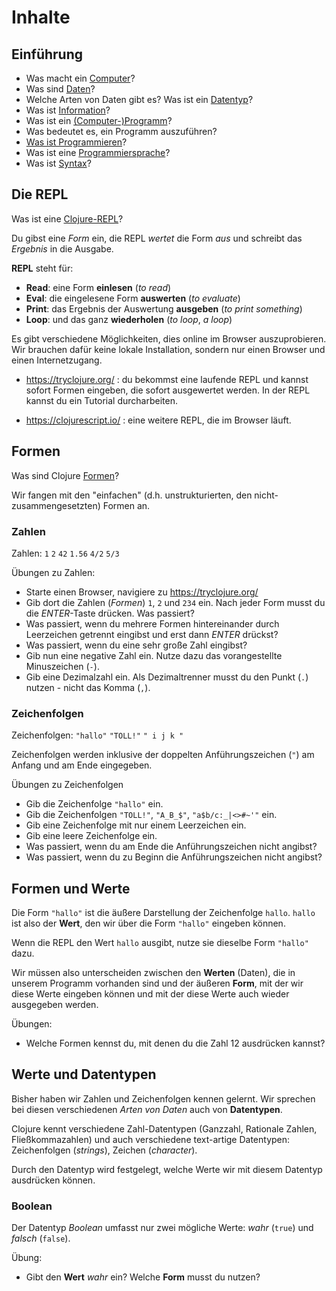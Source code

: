# Inhalte

## Einführung

* Was macht ein [Computer](https://de.wikipedia.org/wiki/Computer)?
* Was sind [Daten](https://de.wikipedia.org/wiki/Daten#Informatik)? 
* Welche Arten von Daten gibt es? Was ist ein [Datentyp](https://de.wikipedia.org/wiki/Datentyp#Elementare_Datentypen)?
* Was ist [Information](https://de.wikipedia.org/wiki/Information)?
* Was ist ein [(Computer-)Programm](https://de.wikipedia.org/wiki/Computerprogramm)?
* Was bedeutet es, ein Programm auszuführen?
* [Was ist Programmieren](https://www.codefuchs.com/artikel/was-ist-programmieren/)?
* Was ist eine [Programmiersprache](https://de.wikipedia.org/wiki/Programmiersprache)?
* Was ist [Syntax](https://de.wikipedia.org/wiki/Syntax#Syntax_formaler_Sprachen)?

## Die REPL

Was ist eine [Clojure-REPL](https://lambdaisland.com/guides/clojure-repls)?

Du gibst eine *Form* ein, die REPL *wertet* die Form *aus* und schreibt das
*Ergebnis* in die Ausgabe.

**REPL** steht für:
* **Read**: eine Form **einlesen** (*to read*)
* **Eval**: die eingelesene Form **auswerten** (*to evaluate*)
* **Print**: das Ergebnis der Auswertung **ausgeben** (*to print something*)
* **Loop**: und das ganz **wiederholen** (*to loop*, *a loop*)

Es gibt verschiedene Möglichkeiten, dies online im Browser auszuprobieren. Wir
brauchen dafür keine lokale Installation, sondern nur einen Browser und einen
Internetzugang.

* https://tryclojure.org/ : du bekommst eine laufende REPL und kannst sofort
  Formen eingeben, die sofort ausgewertet werden. In der REPL kannst du ein
  Tutorial durcharbeiten.

* https://clojurescript.io/ : eine weitere REPL, die im Browser läuft. 

## Formen

Was sind Clojure [Formen](https://clojure.org/guides/learn/syntax)? 

Wir fangen mit den "einfachen" (d.h. unstrukturierten, den
nicht-zusammengesetzten) Formen an.

### Zahlen

Zahlen: `1` `2` `42` `1.56` `4/2` `5/3`

Übungen zu Zahlen:
* Starte einen Browser, navigiere zu https://tryclojure.org/
* Gib dort die Zahlen (*Formen*) `1`, `2` und `234` ein. Nach jeder Form musst
  du die *ENTER*-Taste drücken. Was passiert?
* Was passiert, wenn du mehrere Formen hintereinander durch Leerzeichen getrennt
  eingibst und erst dann *ENTER* drückst?
* Was passiert, wenn du eine sehr große Zahl eingibst?
* Gib nun eine negative Zahl ein. Nutze dazu das vorangestellte Minuszeichen
  (`-`).
* Gib eine Dezimalzahl ein. Als Dezimaltrenner musst du den Punkt (`.`) nutzen -
  nicht das Komma (`,`).

### Zeichenfolgen

Zeichenfolgen: `"hallo"` `"TOLL!"` `" i j k "`

Zeichenfolgen werden inklusive der doppelten Anführungszeichen (`"`) am Anfang
und am Ende eingegeben.

Übungen zu Zeichenfolgen
* Gib die Zeichenfolge `"hallo"` ein.
* Gib die Zeichenfolgen `"TOLL!"`, `"A_B_$"`, `"a$b/c:_|<>#~'"` ein.
* Gib eine Zeichenfolge mit nur einem Leerzeichen ein.
* Gib eine leere Zeichenfolge ein.
* Was passiert, wenn du am Ende die Anführungszeichen nicht angibst?
* Was passiert, wenn du zu Beginn die Anführungszeichen nicht angibst?

## Formen und Werte

Die Form `"hallo"` ist die äußere Darstellung der Zeichenfolge `hallo`. `hallo`
ist also der **Wert**, den wir über die Form `"hallo"` eingeben können. 

Wenn die REPL den Wert `hallo` ausgibt, nutze sie dieselbe Form `"hallo"` dazu. 

Wir müssen also unterscheiden zwischen den **Werten** (Daten), die in unserem
Programm vorhanden sind und der äußeren **Form**, mit der wir diese Werte
eingeben können und mit der diese Werte auch wieder ausgegeben werden.

Übungen:
* Welche Formen kennst du, mit denen du die Zahl 12 ausdrücken kannst?

## Werte und Datentypen

Bisher haben wir Zahlen und Zeichenfolgen kennen gelernt. Wir sprechen bei
diesen verschiedenen *Arten von Daten* auch von **Datentypen**.

Clojure kennt verschiedene Zahl-Datentypen (Ganzzahl, Rationale Zahlen,
Fließkommazahlen) und auch verschiedene text-artige Datentypen: Zeichenfolgen
(*strings*), Zeichen (*character*).

Durch den Datentyp wird festgelegt, welche Werte wir mit diesem Datentyp
ausdrücken können. 

### Boolean

Der Datentyp *Boolean* umfasst nur zwei mögliche Werte: *wahr* (`true`) und
  *falsch* (`false`).

Übung:
* Gibt den **Wert** *wahr* ein? Welche **Form** musst du nutzen?



